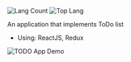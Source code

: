 ![Lang Count](https://img.shields.io/github/languages/count/rhiskey/react-redux-todo)
![Top Lang](https://img.shields.io/github/languages/top/rhiskey/react-redux-todo)

An application that implements ToDo list
* Using: ReactJS, Redux

![TODO App Demo](https://media.giphy.com/media/EjptUswZQkDuRjzf8k/giphy.gif)
